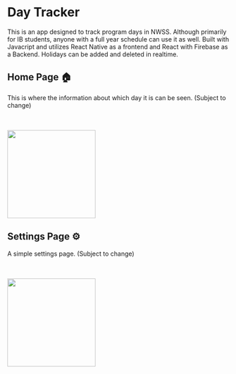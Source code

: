 # Day Tracker

This is an app designed to track program days in NWSS. Although primarily for IB students, anyone with a full year schedule can use it as well. Built with Javacript and utilizes React Native as a frontend and React with Firebase as a Backend. Holidays can be added and deleted in realtime. 

## Home Page 🏠

This is where the information about which day it is can be seen. (Subject to change)

<br />
<br />

<img src="https://i.postimg.cc/43chcZCc/IMG-0645.png" width="200"/>

<br />

## Settings Page ⚙️

A simple settings page. (Subject to change)

<br />
<br />

<img src="https://cdn.discordapp.com/attachments/942599518782910470/1039048428161871913/IMG_0644.png" width="200"/>

<br />

